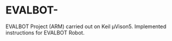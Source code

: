 # EVALBOT-
EVALBOT Project (ARM) carried out on Keil µVison5.
Implemented instructions for EVALBOT Robot.
